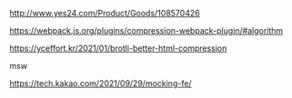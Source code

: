 http://www.yes24.com/Product/Goods/108570426

https://webpack.js.org/plugins/compression-webpack-plugin/#algorithm

https://yceffort.kr/2021/01/brotli-better-html-compression

msw

https://tech.kakao.com/2021/09/29/mocking-fe/
